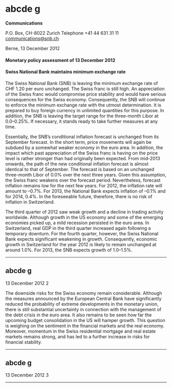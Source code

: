 # abcde g

**Communications**


P.O. Box, CH-8022 Zurich
Telephone +41 44 631 31 11
communications@snb.ch

Berne, 13 December 2012

#### Monetary policy assessment of 13 December 2012


#### Swiss National Bank maintains minimum exchange rate

The Swiss National Bank (SNB) is leaving the minimum exchange rate of CHF 1.20 per euro
unchanged. The Swiss franc is still high. An appreciation of the Swiss franc would
compromise price stability and would have serious consequences for the Swiss economy.
Consequently, the SNB will continue to enforce the minimum exchange rate with the
utmost determination. It is prepared to buy foreign currency in unlimited quantities for
this purpose. In addition, the SNB is leaving the target range for the three-month Libor at
0.0–0.25%. If necessary, it stands ready to take further measures at any time.

Essentially, the SNB’s conditional inflation forecast is unchanged from its September
forecast. In the short term, price movements will again be subdued by a somewhat weaker
economy in the euro area. In addition, the impact which past appreciation of the Swiss
franc is having on the price level is rather stronger than had originally been expected.
From mid-2013 onwards, the path of the new conditional inflation forecast is almost
identical to that of September. The forecast is based on an unchanged three-month Libor
of 0.0% over the next three years. Given this assumption, the Swiss franc weakens over
the forecast period. Nevertheless, forecast inflation remains low for the next few years.
For 2012, the inflation rate will amount to –0.7%. For 2013, the National Bank expects
inflation of –0.1% and for 2014, 0.4%. In the foreseeable future, therefore, there is no
risk of inflation in Switzerland.

The third quarter of 2012 saw weak growth and a decline in trading activity worldwide.
Although growth in the US economy and some of the emerging economies picked up, a
mild recession persisted in the euro area. In Switzerland, real GDP in the third quarter
increased again following a temporary downturn. For the fourth quarter, however, the
Swiss National Bank expects significant weakening in growth. Consequently, economic
growth in Switzerland for the year 2012 is likely to remain unchanged at around 1.0%. For
2013, the SNB expects growth of 1.0–1.5%.


-----

## abcde g

13 December 2012 2


The downside risks for the Swiss economy remain considerable. Although the measures
announced by the European Central Bank have significantly reduced the probability of
extreme developments in the monetary union, there is still substantial uncertainty in
connection with the management of the debt crisis in the euro area. It also remains to be
seen how far the upcoming budget consolidation in the US will hamper growth. This
question is weighing on the sentiment in the financial markets and the real economy.
Moreover, momentum in the Swiss residential mortgage and real estate markets remains
strong, and has led to a further increase in risks for financial stability.


-----

## abcde g

13 December 2012 3


-----

